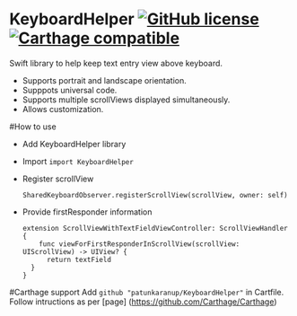 
# KeyboardHelper [![GitHub license](https://img.shields.io/badge/license-MIT-lightgrey.svg)](https://github.com/patunkaranup/KeyboardHelper/blob/master/LICENSE) [![Carthage compatible](https://img.shields.io/badge/Carthage-compatible-4BC51D.svg?style=flat)](https://github.com/Carthage/Carthage)
Swift library to help keep text entry view above keyboard. 
* Supports portrait and landscape orientation. 
* Supppots universal code.
* Supports multiple scrollViews displayed simultaneously. 
* Allows customization.

#How to use 
* Add KeyboardHelper library 
* Import `import KeyboardHelper`
  
* Register scrollView 

  ```SharedKeyboardObserver.registerScrollView(scrollView, owner: self)```

* Provide firstResponder information 

  ```
  extension ScrollViewWithTextFieldViewController: ScrollViewHandler {
      func viewForFirstResponderInScrollView(scrollView: UIScrollView) -> UIView? {
        return textField
    }
  }
  ```
#Carthage support 
Add ```github "patunkaranup/KeyboardHelper"``` in Cartfile.
Follow intructions as per [page] (https://github.com/Carthage/Carthage)

